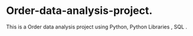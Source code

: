 # Order-data-analysis-project.
This is a Order data analysis project using Python, Python Libraries , SQL .
